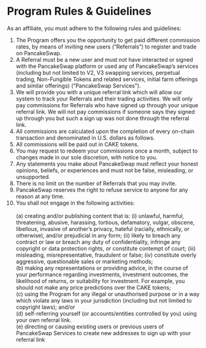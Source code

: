 # Program Rules & Guidelines

As an affiliate, you must adhere to the following rules and guidelines:

1. The Program offers you the opportunity to get paid different commission rates, by means of inviting new users (“Referrals”) to register and trade on PancakeSwap.&#x20;
2. A Referral must be a new user and must not have interacted or signed with the PancakeSwap platform or used any of PancakeSwap’s services (including but not limited to V2, V3 swapping services, perpetual trading, Non-Fungible Tokens and related services, initial farm offerings and similar offerings) (“PancakeSwap Services”).&#x20;
3. We will provide you with a unique referral link which will allow our system to track your Referrals and their trading activities. We will only pay commissions for Referrals who have signed up through your unique referral link. We will not pay commissions if someone says they signed up through you but such a sign up was not done through the referral link.&#x20;
4. All commissions are calculated upon the completion of every on-chain transaction and denominated in U.S. dollars as follows.&#x20;
5. All commissions will be paid out in CAKE tokens.&#x20;
6. You may request to redeem your commissions once a month, subject to changes made in our sole discretion, with notice to you.&#x20;
7. Any statements you make about PancakeSwap must reflect your honest opinions, beliefs, or experiences and must not be false, misleading, or unsupported.&#x20;
8. There is no limit on the number of Referrals that you may invite.&#x20;
9. PancakeSwap reserves the right to refuse service to anyone for any reason at any time.&#x20;
10. You shall not engage in the following activities: \
    \
    (a) creating and/or publishing content that is: (i) unlawful, harmful, threatening, abusive, harassing, tortious, defamatory, vulgar, obscene, libellous, invasive of another’s privacy, hateful (racially, ethnically, or otherwise), and/or prejudicial in any form; (ii) likely to breach any contract or law or breach any duty of confidentiality, infringe any copyright or data protection rights, or constitute contempt of court; (iii) misleading, misrepresentative, fraudulent or false; (iv) constitute overly aggressive, questionable sales or marketing methods; \
    (b) making any representations or providing advice, in the course of your performance regarding investments, investment outcomes, the likelihood of returns, or suitability for investment. For example, you should not make any price predictions over the CAKE tokens; \
    (c) using the Program for any illegal or unauthorised purpose or in a way which violate any laws in your jurisdiction (including but not limited to copyright laws); and/or \
    (d) self-referring yourself (or accounts/entities controlled by you) using your own referral link. \
    (e) directing or causing existing users or previous users of PancakeSwap Services to create new addresses to sign up with your referral link
